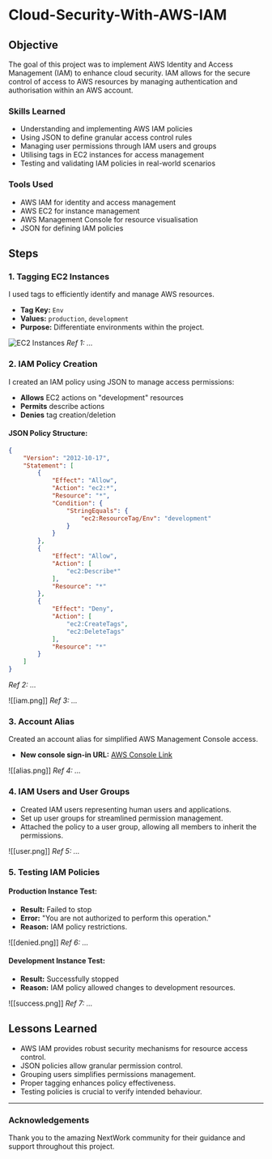 # Cloud-Security-With-AWS-IAM
## Objective

The goal of this project was to implement AWS Identity and Access Management (IAM) to enhance cloud security. IAM allows for the secure control of access to AWS resources by managing authentication and authorisation within an AWS account.

### Skills Learned

- Understanding and implementing AWS IAM policies
- Using JSON to define granular access control rules
- Managing user permissions through IAM users and groups
- Utilising tags in EC2 instances for access management
- Testing and validating IAM policies in real-world scenarios

### Tools Used

- AWS IAM for identity and access management
- AWS EC2 for instance management
- AWS Management Console for resource visualisation
- JSON for defining IAM policies

## Steps

### 1. Tagging EC2 Instances

I used tags to efficiently identify and manage AWS resources.

- **Tag Key:** `Env`
- **Values:** `production`, `development`
- **Purpose:** Differentiate environments within the project.

![EC2 Instances](https://imgur.com/74OrbTi)
*Ref 1: ...*

### 2. IAM Policy Creation

I created an IAM policy using JSON to manage access permissions:

- **Allows** EC2 actions on "development" resources
- **Permits** describe actions
- **Denies** tag creation/deletion

#### JSON Policy Structure:

```json
{
    "Version": "2012-10-17",
    "Statement": [
        {
            "Effect": "Allow",
            "Action": "ec2:*",
            "Resource": "*",
            "Condition": {
                "StringEquals": {
                    "ec2:ResourceTag/Env": "development"
                }
            }
        },
        {
            "Effect": "Allow",
            "Action": [
                "ec2:Describe*"
            ],
            "Resource": "*"
        },
        {
            "Effect": "Deny",
            "Action": [
                "ec2:CreateTags",
                "ec2:DeleteTags"
            ],
            "Resource": "*"
        }
    ]
}
```
*Ref 2: ...*


![[iam.png]]
*Ref 3: ...*

### 3. Account Alias

Created an account alias for simplified AWS Management Console access.

- **New console sign-in URL:** [AWS Console Link](https://nextwork-alias-lukababetzki.signin.aws.amazon.com/console)

![[alias.png]]
*Ref 4: ...*
### 4. IAM Users and User Groups

- Created IAM users representing human users and applications.
- Set up user groups for streamlined permission management.
- Attached the policy to a user group, allowing all members to inherit the permissions.

![[user.png]]
*Ref 5: ...*
### 5. Testing IAM Policies

#### **Production Instance Test:**

- **Result:** Failed to stop
- **Error:** "You are not authorized to perform this operation."
- **Reason:** IAM policy restrictions.

![[denied.png]]
*Ref 6: ...*

#### **Development Instance Test:**

- **Result:** Successfully stopped
- **Reason:** IAM policy allowed changes to development resources.

![[success.png]]
*Ref 7: ...*


## Lessons Learned

- AWS IAM provides robust security mechanisms for resource access control.
- JSON policies allow granular permission control.
- Grouping users simplifies permissions management.
- Proper tagging enhances policy effectiveness.
- Testing policies is crucial to verify intended behaviour.

---

### Acknowledgements

Thank you to the amazing NextWork community for their guidance and support throughout this project.
